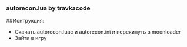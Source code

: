 ### autorecon.lua by travkacode
##Иснтрукция:
- Скачать autorecon.luac и autorecon.ini и перекинуть в moonloader
- Зайти в игру
